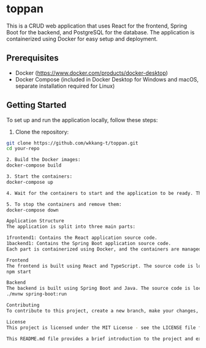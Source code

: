 # toppan

This is a CRUD web application that uses React for the frontend, Spring Boot for the backend, and PostgreSQL for the database. The application is containerized using Docker for easy setup and deployment.

## Prerequisites

- Docker (https://www.docker.com/products/docker-desktop)
- Docker Compose (included in Docker Desktop for Windows and macOS, separate installation required for Linux)

## Getting Started

To set up and run the application locally, follow these steps:

1. Clone the repository:

```bash
git clone https://github.com/wkkang-t/toppan.git
cd your-repo

2. Build the Docker images:
docker-compose build

3. Start the containers:
docker-compose up

4. Wait for the containers to start and the application to be ready. The frontend will be available at `http://localhost:3000`, and the backend API will be available at `http://localhost:8080`.

5. To stop the containers and remove them:
docker-compose down

Application Structure
The application is split into three main parts:

1frontend1: Contains the React application source code.
1backend1: Contains the Spring Boot application source code.
Each part is containerized using Docker, and the containers are managed using Docker Compose.

Frontend
The frontend is built using React and TypeScript. The source code is located in the `frontend` directory. To start the development server, navigate to the `frontend` directory and run:
npm start

Backend
The backend is built using Spring Boot and Java. The source code is located in the `backend` directory. To start the development server, navigate to the `backend` directory and run:
./mvnw spring-boot:run

Contributing
To contribute to this project, create a new branch, make your changes, and submit a pull request.

License
This project is licensed under the MIT License - see the LICENSE file for details.

This README.md file provides a brief introduction to the project and explains how to set up and run the application locally using Docker. You can further customize the content to fit your specific requirements and project structure.
